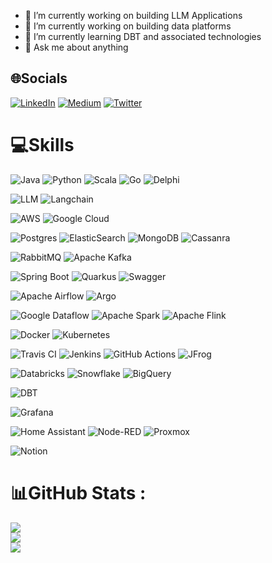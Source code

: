 - 🔭 I’m currently working on building LLM Applications
- 🔭 I’m currently working on building data platforms
- 🌱 I’m currently learning DBT and associated technologies
- 💬 Ask me about anything

## 🌐Socials
[![LinkedIn](https://img.shields.io/badge/LinkedIn-%230077B5.svg?logo=linkedin&logoColor=white)]([https://linkedin.com/in/DevelopingGamer](https://www.linkedin.com/in/chaim-turkel-8545542/)) [![Medium](https://img.shields.io/badge/Medium-12100E?logo=medium&logoColor=white)]([https://medium.com/@DevelopingGamer](https://medium.com/@chaimturkel)) [![Twitter](https://img.shields.io/badge/Twitter-1DA1F2?logo=twitter&logoColor=white)]([https://medium.com/@DevelopingGamer](https://twitter.com/chaimt)) 

# 💻Skills
 ![Java](https://img.shields.io/badge/java-%23ED8B00.svg?style=for-the-badge&logo=java&logoColor=white) ![Python](https://img.shields.io/badge/python-3670A0?style=for-the-badge&logo=python&logoColor=ffdd54) ![Scala](https://img.shields.io/badge/scala-%23DC322F.svg?style=for-the-badge&logo=scala&logoColor=white) ![Go](https://img.shields.io/badge/go-%2300ADD8.svg?style=for-the-badge&logo=go&logoColor=white) ![Delphi](https://a11ybadges.com/badge?logo=delphi)

![LLM](https://img.shields.io/badge/LLM-brightgreen) ![Langchain](https://img.shields.io/badge/LangChain-blue)
  

 ![AWS](https://img.shields.io/badge/AWS-%23FF9900.svg?style=for-the-badge&logo=amazon-aws&logoColor=white) ![Google Cloud](https://img.shields.io/badge/Google%20Cloud-%234285F4.svg?style=for-the-badge&logo=google-cloud&logoColor=white) 
 
 ![Postgres](https://img.shields.io/badge/postgres-%23316192.svg?style=for-the-badge&logo=postgresql&logoColor=white) ![ElasticSearch](https://img.shields.io/badge/-ElasticSearch-005571?style=for-the-badge&logo=elasticsearch) ![MongoDB](https://img.shields.io/badge/MongoDB-%234ea94b.svg?style=for-the-badge&logo=mongodb&logoColor=white) ![Cassanra](https://img.shields.io/badge/Cassandra-1287B1?style=for-the-badge&logo=apache%20cassandra&logoColor=white)

 ![RabbitMQ](https://img.shields.io/badge/rabbitmq-%23FF6600.svg?&style=for-the-badge&logo=rabbitmq&logoColor=white) ![Apache Kafka](https://img.shields.io/badge/Apache%20Kafka-000?style=for-the-badge&logo=apachekafka)

![Spring Boot](https://img.shields.io/badge/Spring_Boot-F2F4F9?style=for-the-badge&logo=spring-boot) ![Quarkus](https://img.shields.io/badge/Quarkus-000000?style=for-the-badge&logo=quarkus) ![Swagger](https://img.shields.io/badge/-Swagger-%23Clojure?style=for-the-badge&logo=swagger&logoColor=white)

![Apache Airflow](https://img.shields.io/badge/Apache%20Airflow-017CEE?style=for-the-badge&logo=Apache%20Airflow&logoColor=white) ![Argo](https://img.shields.io/static/v1?style=for-the-badge&message=Argo&color=EF7B4D&logo=Argo&logoColor=FFFFFF&label=) 

![Google Dataflow](https://img.shields.io/badge/Google%20Dataflow-%234285F4.svg?style=for-the-badge&logo=google-cloud&logoColor=white) ![Apache Spark](https://a11ybadges.com/badge?logo=apachespark) ![Apache Flink](https://img.shields.io/badge/Apache%20Flink-E6526F?style=for-the-badge&logo=Apache%20Flink&logoColor=white)

![Docker](https://a11ybadges.com/badge?logo=docker) ![Kubernetes](https://img.shields.io/badge/kubernetes-%23326ce5.svg?style=for-the-badge&logo=kubernetes&logoColor=white)

![Travis CI](https://img.shields.io/static/v1?style=for-the-badge&message=Travis+CI&color=3EAAAF&logo=Travis+CI&logoColor=FFFFFF&label=) ![Jenkins](https://a11ybadges.com/badge?logo=jenkins) ![GitHub Actions](https://img.shields.io/static/v1?style=for-the-badge&message=GitHub+Actions&color=2088FF&logo=GitHub+Actions&logoColor=FFFFFF&label=)
 ![JFrog](https://a11ybadges.com/badge?logo=jfrog) 

![Databricks](https://img.shields.io/badge/Databricks-FF3621?style=for-the-badge&logo=Databricks&logoColor=white)  ![Snowflake](https://img.shields.io/badge/Snowflake-%234285F4.svg?style=for-the-badge&logo=snowflake&logoColor=white) ![BigQuery](https://img.shields.io/badge/Bigquery-%235264F3.svg?style=for-the-badge&logo=bigquery&logoColor=white)


![DBT](https://img.shields.io/badge/dbt-FF694B?style=for-the-badge&logo=dbt&logoColor=white)

![Grafana](https://a11ybadges.com/badge?logo=grafana)

![Home Assistant](https://img.shields.io/badge/home%20assistant-%2341BDF5.svg?style=for-the-badge&logo=home-assistant&logoColor=white) ![Node-RED](https://a11ybadges.com/badge?logo=nodered) ![Proxmox](https://a11ybadges.com/badge?logo=proxmox)

![Notion](https://img.shields.io/badge/Notion-%23000000.svg?style=for-the-badge&logo=notion&logoColor=white)
 
# 📊GitHub Stats :
![](https://github-readme-stats.vercel.app/api?username=chaimt&theme=radical&hide_border=false&include_all_commits=true&count_private=true)<br/>
![](https://github-readme-streak-stats.herokuapp.com/?user=chaimt&theme=radical&hide_border=false)<br/>
![](https://github-readme-stats.vercel.app/api/top-langs/?username=chaimt&theme=radical&hide_border=false&include_all_commits=false&count_private=true&layout=compact)

